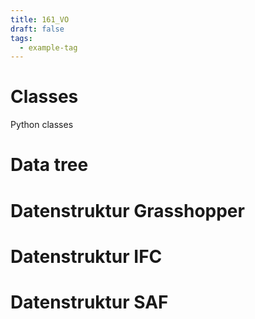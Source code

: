 ```yaml
---
title: 161_VO
draft: false
tags:
  - example-tag
---
```

# Classes
Python classes


# Data tree 



# Datenstruktur Grasshopper


# Datenstruktur IFC




# Datenstruktur SAF


